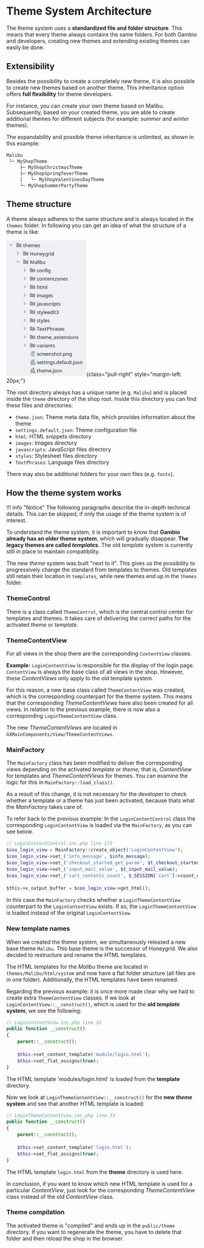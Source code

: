 # Theme System Architecture

The theme system uses a **standardized file and folder structure**. This means that every theme always contains the
same folders. For both Gambio and developers, creating new themes and extending existing themes can easily be done.


## Extensibility

Besides the possibility to create a completely new theme, it is also possible to create new themes based on another
theme. This inheritance option offers **full flexibility** for theme developers.

For instance, you can create your own theme based on Malibu. Subsequently, based on your created theme, you are able
to create additional themes for different subjects (for example: _summer_ and _winter_ themes).

The expandability and possible theme inheritance is unlimited, as shown in this example:

```text
Malibu
 └─ MyShopTheme
     ├─ MyShopChristmasTheme
     ├─ MyShopSpringfeverTheme
     │   └─ MyShopValentinesDayTheme
     └─ MyShopSummerPartyTheme
```


## Theme structure

A theme always adheres to the same structure and is always located in the `themes` folder. In following you can
get an idea of what the structure of a theme is like:

![](./_assets/theme-structure.png){class="pull-right" style="margin-left: 20px;"}

The root directory always has a unique name (e.g. `Malibu`) and is placed inside the `theme` directory of the shop
root. Inside this directory you can find these files and directories:

- `theme.json`: Theme meta data file, which provides information about the theme
- `settings.default.json`: Theme configuration file
- `html`: HTML snippets directory
- `images`: Images directory
- `javascripts`: JavaScript files directory
- `styles`: Stylesheet files directory
- `TextPhrases`: Language files directory

There may also be additional folders for your own files (e.g. `fonts`).


## How the theme system works

!!! Info "Notice"
    The following paragraphs describe the in-depth technical details. This can be skipped, if only the usage of the
    theme system is of interest.

To understand the theme system, it is important to know that **Gambio already has an older theme system**, which
will gradually disappear. **The legacy themes are called _templates_.** The old _template_ system is currently still
in place to maintain compatibility.

The new _theme_ system was built "next to it". This gives us the possibility to progressively change the standard
from templates to themes. Old templates still retain their location in `templates`, while new themes end up in
the `themes` folder.


### ThemeControl

There is a class called `ThemeControl`, which is the central control center for templates and themes. It takes care
of delivering the correct paths for the activated _theme_ or _template_.


### ThemeContentView

For all views in the shop there are the corresponding `ContentView` classes.

__Example:__ `LoginContentView` is responsible for the display of the login page. `ContentView` is always the
base class of all views in the shop. However, these _ContentViews_ only apply to the old template system.

For this reason, a new base class called `ThemeContentView` was created, which is the corresponding counterpart for
the theme system. This means that the corresponding _ThemeContentViews_ have also been created for all views. In
relation to the previous example, there is now also a corresponding `LoginThemeContentView` class.

The new _ThemeContentViews_ are located in `GXMainComponents/View/ThemeContentViews`.


### MainFactory

The `MainFactory` class has been modified to deliver the corresponding views depending on the activated _template_ or
_theme_; that is, _ContentView_ for templates and _ThemeContentViews_ for themes. You can examine the logic for
this in `MainFactory::load_class()`.

As a result of this change, it is not necessary for the developer to check whether a template or a theme has just
been activated, because thats what the _MainFactory_ takes care of.

To refer back to the previous example: In the `LoginContentControl` class the corresponding `LoginContentView` is
loaded via the `MainFactory`, as you can see below.

```php
// LoginContentControl.inc.php line 172
$coo_login_view = MainFactory::create_object('LoginContentView');
$coo_login_view->set_('info_message', $info_message);
$coo_login_view->set_('checkout_started_get_param', $t_checkout_started_get_param);
$coo_login_view->set_('input_mail_value', $t_input_mail_value);
$coo_login_view->set_('cart_contents_count', $_SESSION['cart']->count_contents());

$this->v_output_buffer = $coo_login_view->get_html();
```

In this case the `MainFactory` checks whether a `LoginThemeContentView` counterpart to the `LoginContentView` exists.
If so, the `LoginThemeContentView` is loaded instead of the original `LoginContentView`.


### New template names

When we created the theme system, we simultaneously released a new base theme `Malibu`. This base theme is the
successor of Honeygrid. We also decided to restructure and rename the HTML templates.

The HTML templates for the _Malibu_ theme are located in `themes/Malibu/html/system` and now have a flat folder
structure (all files are in one folder). Additionally, the HTML templates have been renamed.

Regarding the previous example: it is once more made clear why we had to create extra `ThemeContentView` classes. If
we look at `LoginContentView::__construct()`, which is used for the **old _template_ system**, we see the following:

```php
// LoginContentView.inc.php line 32
public function __construct()
{
	parent::__construct();

	$this->set_content_template('module/login.html');
	$this->set_flat_assigns(true);
}
```

The HTML template 'modules/login.html' is loaded from the **template** directory.

Now we look at `LoginThemeContentView::__construct()` for the **new _theme_ system** and see that another HTML
template is loaded:

```php
// LoginThemeContentView.inc.php line 33
public function __construct()
{
    parent::__construct();

    $this->set_content_template('login.html');
    $this->set_flat_assigns(true);
}
```

The HTML template `login.html` from the **theme** directory is used here.

In conclusion, if you want to know which new HTML template is used for a particular _ContentView_, just look for the
corresponding _ThemeContentView_ class instead of the old _ContentView_ class.


### Theme compilation

The activated theme is "compiled" and ends up in the `public/theme` directory. If you want to regenerate the theme,
you have to delete that folder and then reload the shop in the browser.

